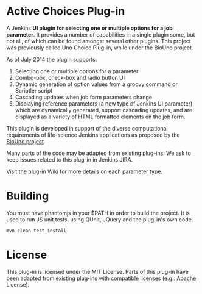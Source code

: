 Active Choices Plug-in
=================

A Jenkins **UI plugin for selecting one or multiple options for a job parameter**. It provides a number of capabilities
in a single plugin some, but not all, of which can be found amongst several other plugins. This project was previously
called Uno Choice Plug-in, while under the BioUno project.

As of July 2014 the plugin supports:

1. Selecting one or multiple options for a parameter
2. Combo-box, check-box and radio button UI
3. Dynamic generation of option values from a groovy command or Scriptler script
4. Cascading updates when job form parameters change
5. Displaying reference parameters (a new type of Jenkins UI parameter) which are dynamically generated, support
cascading updates, and are displayed as a variety of HTML formatted elements on the job form.
 
This plugin is developed in support of the diverse computational requirements of life-science Jenkins applications as
proposed by the [BioUno project](http://biouno.org/).

Many parts of the code may be adapted from existing plug-ins. We ask to keep issues related to this plug-in in
Jenkins JIRA.

Visit the [plug-in Wiki](https://wiki.jenkins-ci.org/display/JENKINS/Active+Choices+Plugin) for more details on each
parameter type.

# Building

You must have phantomjs in your $PATH in order to build the project. It is used to
run JS unit tests, using QUnit, JQuery and the plug-in's own code.

`mvn clean test install`

# License

This plug-in is licensed under the MIT License. Parts of this plug-in have been adapted from existing plug-ins
with compatible licenses (e.g.: Apache License).
